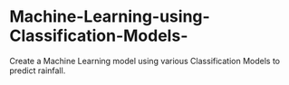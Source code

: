 # Machine-Learning-using-Classification-Models-
Create a Machine Learning model using various Classification Models to predict rainfall.
